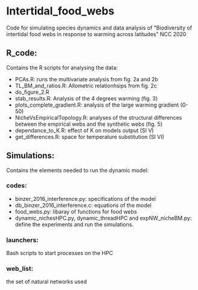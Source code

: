 # Intertidal_food_webs
Code for simulating species dynamics and data analysis of "Biodiversity of intertidal food webs in response to warming across latitudes" NCC 2020

## R_code:
Contains the R scripts for analysing the data:
* PCAs.R: runs the multivariate analysis from fig. 2a and 2b
* TL_BM_and_ratios.R: Allometric relationhsips from fig. 2c
* do_figure_2.R
* stab_results.R: Analysis of the 4 degrees warming (fig. 3)
* plots_complete_gradient.R: analysis of the large warming gradient (0-50)
* NicheVsEmpiricalTopology.R: analyses of the structural differences between the empirical webs and the synthetic webs (fig. 5)
* dependance_to_K.R: effect of K on models output (SI V)
* get_differences.R: space for temperature substitution (SI VI)


## Simulations:

Contains the elements needed to run the dynamic model:
### codes:
* binzer_2016_interference.py: specifications of the model
* db_binzer_2016_interference.c: equations of the model
* food_webs.py: libaray of functions for food webs
* dynamic_nichesHPC.py, dynamic_threadHPC and expNW_nicheBM.py: define the experiments and run the simulations.

### launchers: 
Bash scripts to start processes on the HPC

### web_list:
the set of natural networks used
